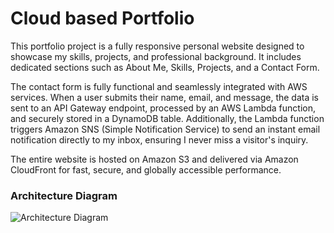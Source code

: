 # Cloud based Portfolio

This portfolio project is a fully responsive personal website designed to showcase my skills, projects, and professional background. It includes dedicated sections such as About Me, Skills, Projects, and a Contact Form.

The contact form is fully functional and seamlessly integrated with AWS services. When a user submits their name, email, and message, the data is sent to an API Gateway endpoint, processed by an AWS Lambda function, and securely stored in a DynamoDB table. Additionally, the Lambda function triggers Amazon SNS (Simple Notification Service) to send an instant email notification directly to my inbox, ensuring I never miss a visitor's inquiry.

The entire website is hosted on Amazon S3 and delivered via Amazon CloudFront for fast, secure, and globally accessible performance.

### Architecture Diagram

![Architecture Diagram](./PortfolioWwebsite-main/Architecture_Diagram.png)
